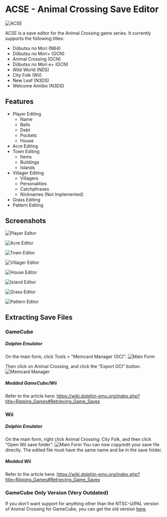 # ACSE - Animal Crossing Save Editor
![ACSE](https://github.com/Cuyler36/ACSE/blob/master/Resources/ACSE_Logo_2.png)

ACSE is a save editor for the Animal Crossing game series. It currently supports the following titles:
* Dōbutsu no Mori (N64)
* Dōbutsu no Mori+ (GCN)
* Animal Crossing (GCN)
* Dōbutsu no Mori e+ (GCN)
* Wild World (NDS)
* City Folk (Wii)
* New Leaf (N3DS)
* Welcome Amiibo (N3DS)

## Features
* Player Editing
	* Name
	* Bells
	* Debt
	* Pockets
	* House
* Acre Editing
* Town Editing
	* Items
	* Buildings
	* Islands
* Villager Editing
	* Villagers
	* Personalities
	* Catchphrases
	* Nicknames (Not Implemented)
* Grass Editing
* Pattern Editing

## Screenshots

![Player Editor](https://puu.sh/z9jMu/94b9965e09.png)

![Acre Editor](https://puu.sh/z7swO/c985034d8e.png)

![Town Editor](https://puu.sh/z7sz7/c5ae45c05c.jpg)

![Villager Editor](https://puu.sh/z7sAz/bf9a68e805.png)

![House Editor](https://puu.sh/z7sBj/b79c52cdbb.png)

![Island Editor](https://puu.sh/z7sBJ/ee594d941a.png)

![Grass Editor](https://puu.sh/z7sHw/b17685c530.png)

![Pattern Editor](https://puu.sh/z9jw5/e27a5abb19.png)

## Extracting Save Files

### GameCube

##### Dolphin Emulator
On the main form, click Tools > "Memcard Manager (GC)".
![Main Form](http://i.imgur.com/wH5OCQO.png)

Then click on Animal Crossing, and click the "Export GCI" button.
![Memcard Manager](http://i.imgur.com/t2GBonJ.png)

##### Modded GameCube/Wii
Refer to the article here: https://wiki.dolphin-emu.org/index.php?title=Ripping_Games#Retrieving_Game_Saves

### Wii

##### Dolphin Emulator
On the main form, right click Animal Crossing: City Folk, and then click "Open Wii save folder".
![Main Form](https://puu.sh/z9jzR/e39be403b6.png)
You can now copy/edit your save file directly. The edited file must have the same name and be in the save folder.

##### Modded Wii
Refer to the article here: https://wiki.dolphin-emu.org/index.php?title=Ripping_Games#Retrieving_Game_Saves

### GameCube Only Version (Very Outdated)
If you don't want support for anything other than the NTSC-U/PAL version of Animal Crossing for GameCube, you can get the old version [here](https://github.com/Cuyler36/ACSE-OLD/releases/tag/0.4.5).